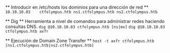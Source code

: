 ** Introducir en /etc/hosts los dominios para una dirección de red **
`10.10.10.83	ctfolympus.htb ns1.ctfolympus.htb ns2.ctfolympus.htb`

** Dig **
Herramienta a nivel de comandos para administrar redes haciendo consultas DNS.
`dig @10.10.10.83 ctfolympus.htb [ns|mx]`
`dig @10.10.10.83 ctfolympus.htb axfr`

** Ejecución de Domain Zone Transfer ** 
`host -t axfr ctfolympus.htb [ns1.ctfolympus.htb|ns2.ctfolympus.htb]`

